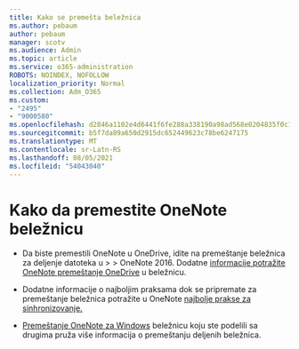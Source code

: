 ```yaml
---
title: Kako se premešta beležnica
ms.author: pebaum
author: pebaum
manager: scotv
ms.audience: Admin
ms.topic: article
ms.service: o365-administration
ROBOTS: NOINDEX, NOFOLLOW
localization_priority: Normal
ms.collection: Adm_O365
ms.custom:
- "2495"
- "9000580"
ms.openlocfilehash: d2846a1102e4d6441f6fe288a338190a98ad568e0204835f0c1e1f4ea634cf56
ms.sourcegitcommit: b5f7da89a650d2915dc652449623c78be6247175
ms.translationtype: MT
ms.contentlocale: sr-Latn-RS
ms.lasthandoff: 08/05/2021
ms.locfileid: "54043040"
---
```

# <a name="how-to-move-a-onenote-notebook"></a>Kako da premestite OneNote beležnicu

* Da biste premestili OneNote u OneDrive, idite na premeštanje beležnica za deljenje datoteka u  >    >   OneNote 2016. Dodatne [informacije potražite OneNote premeštanje OneDrive](https://support.office.com/article/Move-a-OneNote-notebook-to-OneDrive-0af0a141-0bdf-49ab-9e50-45dbcca44082) u beležnicu.

* Dodatne informacije o najboljim praksama dok se pripremate za premeštanje beležnica potražite u OneNote [najbolje prakse za sinhronizovanje.](https://support.microsoft.com/help/2819334/onenote-syncing-best-practices)

* [Premeštanje OneNote za Windows](https://support.office.com/article/Move-a-OneNote-for-Windows-notebook-that-you-ve-shared-with-others-56c7659e-1850-49a6-8874-e2db6b440cd4) beležnicu koju ste podelili sa drugima pruža više informacija o premeštanju deljenih beležnica.

